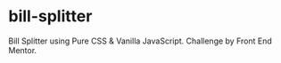 # bill-splitter
Bill Splitter using Pure CSS &amp; Vanilla JavaScript. Challenge by Front End Mentor.
